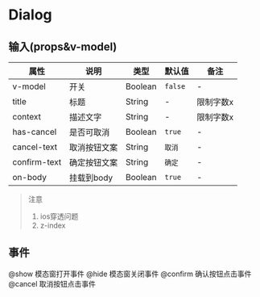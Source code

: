 # Dialog 
## 输入(props&v-model)
|属性 | 说明 | 类型 | 默认值 | 备注 |
|----|-----|------|------|------|
|v-model|开关|Boolean| `false`|-|
|title|标题|String|-|限制字数x|
|context|描述文字 |String|-|限制字数x|
|has-cancel|是否可取消|Boolean|`true`|-|
|cancel-text|取消按钮文案 |String |`取消`|-|
|confirm-text|确定按钮文案 |String |`确定`|-|
|on-body|挂载到body|Boolean |`true`|-|

> 注意
> 1. ios穿透问题
> 2. z-index

## 事件
@show
模态窗打开事件
@hide
模态窗关闭事件
@confirm
确认按钮点击事件
@cancel
取消按钮点击事件